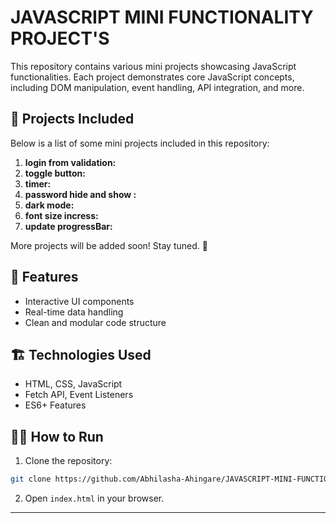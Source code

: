 # JAVASCRIPT MINI FUNCTIONALITY PROJECT'S

This repository contains various mini projects showcasing JavaScript functionalities. Each project demonstrates core JavaScript concepts, including DOM manipulation, event handling, API integration, and more.

## 🚀 Projects Included

Below is a list of some mini projects included in this repository:

1. **login from validation:**
2. **toggle button:**
3. **timer:**
4. **password hide and show :**
5. **dark mode:**
6. **font size incress:**
7. **update progressBar:**

More projects will be added soon! Stay tuned. 🎉

## 🚀 **Features**
- Interactive UI components  
- Real-time data handling  
- Clean and modular code structure  

## 🏗️ **Technologies Used**
- HTML, CSS, JavaScript  
- Fetch API, Event Listeners  
- ES6+ Features  

## 🏃‍♂️ **How to Run**
1. Clone the repository:
```bash
git clone https://github.com/Abhilasha-Ahingare/JAVASCRIPT-MINI-FUNCTIONALITY-PROJECT-S.git
```
2. Open `index.html` in your browser.

---
